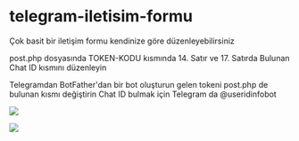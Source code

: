 # telegram-iletisim-formu

Çok basit bir iletişim formu kendinize göre düzenleyebilirsiniz

post.php dosyasında TOKEN-KODU kısmında 14. Satır ve 17. Satırda Bulunan Chat ID kısmını düzenleyin

Telegramdan BotFather'dan bir bot oluşturun gelen tokeni post.php de bulunan kısmı değiştirin
Chat ID bulmak için Telegram da @useridinfobot

![](path/to/img/2.png)

![](path/to/img/3.png)
